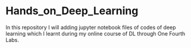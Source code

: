 # Hands_on_Deep_Learning

In this repository I will adding jupyter notebook files of codes of deep learning which I learnt during my online course of DL through One Fourth Labs.

